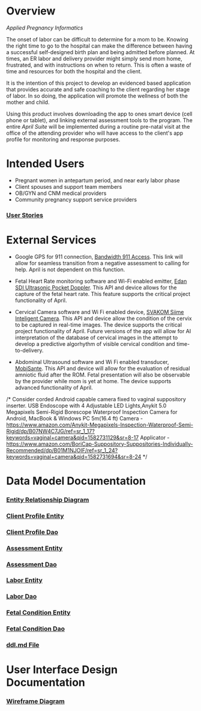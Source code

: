 # Overview
_Applied Pregnancy Informatics_

The onset of labor can be difficult to determine for a mom to be.  Knowing the right time to go to
the hospital can make the difference between having a successful self-designed birth plan
and being admitted before planned.  At times, an ER labor and delivery provider might simply send
mom home, frustrated, and with instructions on when to return.  This is often a waste of time and
resources for both the hospital and the client.

It is the intention of this project to develop an evidenced based application that provides
accurate and safe coaching to the client regarding her stage of labor.  In so doing,
the application will promote the wellness of both the mother and child.

Using this product involves downloading the app to ones smart device (cell phone or tablet),
and linking external assessment tools to the program.  The entire _April Suite_ will be
implemented during a routine pre-natal visit at the office of the attending provider who will 
have access to the client's app profile for monitoring and response purposes. 





# Intended Users
* Pregnant women in antepartum period, and near early labor phase  
* Client spouses and support team members  
* OB/GYN and CNM medical providers  
* Community pregnancy support service providers  

### [User Stories](user-stories.md)





# External Services        
* Google GPS for 911 connection, [Bandwidth 911 Access](https://bandwidth.com/911).  This link will allow for seamless transition from a negative assessment to calling for help.  April is not dependent on this function.

* Fetal Heart Rate monitoring software and Wi-Fi enabled emitter, [Edan SDI Ultrasonic Pocket Doppler](https://fetaldoppler.net/fd340-fetal-doppler.html).  This API and device allows for the capture of the fetal heart rate.  This feature supports the critical project functionality of April.
 
* Cervical Camera software and Wi Fi enabled device, [SVAKOM Siime Inteligent Camera](https://www.amazon.com/Authentic-Wireless-Vibrator-Waterproof-Massager/dp/B01DVQOLEA/ref=pd_day0_c_121_3/130-5634076-1338833?_encoding=UTF8&pd_rd_i=B01DVQOLEA&pd_rd_r=73fa6798-7050-40d9-8039-7dced9229204&pd_rd_w=EwUVf&pd_rd_wg=Bgb5y&pf_rd_p=47a9d55c-4dbb-48fe-a136-8e1abc72e8e6&pf_rd_r=F66E8CJ6654ZK5TQJQA5&psc=1&refRID=F66E8CJ6654ZK5TQJQA5
).  This API and device allow the condition of the cervix to be captured in real-time images.  The device supports the critical project functionality of April.  Future versions of the app will allow for AI interpretation of the database of cervical images in the attempt to develop a predictive algorhythm of visible cervical condition and time-to-delivery.

* Abdominal Ultrasound software and Wi Fi enabled transducer, [MobiSante](http://www.mobisante.com/).  This API and device will allow for the evaluation of residual amniotic fluid after the ROM.  Fetal presentation will also be observable by the provider while mom is yet at home.  The device supports advanced functionality of April.

/* 
Consider corded Android capable camera fixed to vaginal suppository inserter.
USB Endoscope with 4 Adjustable LED Lights,Anykit 5.0 Megapixels Semi-Rigid Borescope Waterproof Inspection Camera for Android, MacBook & Windows PC 5m(16.4 ft)
Camera - https://www.amazon.com/Anykit-Megapixels-Inspection-Waterproof-Semi-Rigid/dp/B07NW4C7JG/ref=sr_1_17?keywords=vaginal+camera&qid=1582731129&sr=8-17 
Applicator - https://www.amazon.com/BoriCap-Suppository-Suppositories-Individually-Recommended/dp/B01M1NJOIF/ref=sr_1_24?keywords=vaginal+camera&qid=1582731694&sr=8-24
*/

# Data Model Documentation        
### [Entity Relationship Diagram](erd.md)    


### [Client Profile Entity](https://github.com/JACFlyer/april/blob/master/app/src/main/java/edu/cnm/deepdive/april/model/entity/ClientProfile.java)    
### [Client Profile Dao](https://github.com/JACFlyer/april/blob/master/app/src/main/java/edu/cnm/deepdive/april/model/dao/ClientProfileDao.java)    


### [Assessment Entity](https://github.com/JACFlyer/april/blob/master/app/src/main/java/edu/cnm/deepdive/april/model/entity/Assessment.java)    
### [Assessment Dao](https://github.com/JACFlyer/april/blob/master/app/src/main/java/edu/cnm/deepdive/april/model/dao/AssessmentDao.java)    


### [Labor Entity](https://github.com/JACFlyer/april/blob/master/app/src/main/java/edu/cnm/deepdive/april/model/entity/Labor.java)    
### [Labor Dao](https://github.com/JACFlyer/april/blob/master/app/src/main/java/edu/cnm/deepdive/april/model/dao/LaborDao.java)    


### [Fetal Condition Entity](https://github.com/JACFlyer/april/blob/master/app/src/main/java/edu/cnm/deepdive/april/model/entity/FetalCondition.java)    
### [Fetal Condition Dao](https://github.com/JACFlyer/april/blob/master/app/src/main/java/edu/cnm/deepdive/april/model/dao/FetalConditionDao.java)    


### [ddl.md File](https://github.com/JACFlyer/april/blob/master/docs/ddl.md)


# User Interface Design Documentation
### [Wireframe Diagram](wireframe.md)  

